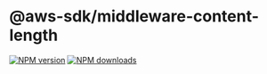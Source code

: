 # @aws-sdk/middleware-content-length

[![NPM version](https://img.shields.io/npm/v/@aws-sdk/middleware-content-length/preview.svg)](https://www.npmjs.com/package/@aws-sdk/middleware-content-length)
[![NPM downloads](https://img.shields.io/npm/dm/@aws-sdk/middleware-content-length.svg)](https://www.npmjs.com/package/@aws-sdk/middleware-content-length)
